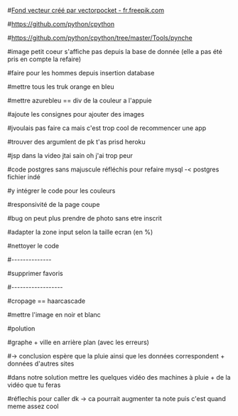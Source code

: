 
#<a href="https://fr.freepik.com/photos-vecteurs-libre/fond">Fond vecteur créé par vectorpocket - fr.freepik.com</a>

#https://github.com/python/cpython

#https://github.com/python/cpython/tree/master/Tools/pynche


#image petit coeur s'affiche pas depuis la base de donnée (elle a pas été pris en compte la refaire)

#faire pour les hommes depuis insertion database 

#mettre tous les truk orange en bleu

#mettre azurebleu == div de la couleur a l'appuie

#ajoute les consignes pour ajouter des images

#jvoulais pas faire ca mais c'est trop cool de recommencer une app

#trouver des argumlent de pk t'as prisd heroku

#jsp dans la video jtai sain oh j'ai trop peur

#code postgres sans majuscule réfléchis pour refaire mysql -< postgres fichier indé






#y intégrer le code pour les couleurs

#responsivité de la page coupe

#bug on peut plus prendre de photo sans etre inscrit

#adapter la zone input selon la taille ecran (en %)

#nettoyer le code








#--------------



#supprimer favoris



#------------------





#cropage == haarcascade

#mettre l'image en noir et blanc


















#polution


#graphe + ville en arrière plan (avec les erreurs) 

 #-> conclusion espère que la pluie ainsi que les données correspondent + données d'autres sites
  
#dans notre solution mettre les quelques vidéo des machines à pluie + de la vidéo que tu feras


#réflechis pour caller dk -> ca pourrait augmenter ta note puis c'est quand meme assez cool
